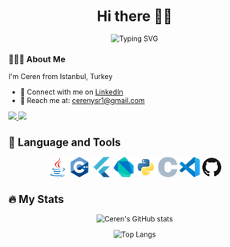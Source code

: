 <h1 align="center">Hi there 👋🏻</h1>

<p align="center">
  <img src="https://readme-typing-svg.herokuapp.com?size=22&duration=4000&color=58A6FF&center=true&vCenter=true&lines=Flutter+%26+Dart+Developer;Java+%26+Python+Learner;Passionate+about+AI+%26+Mobile+Apps" alt="Typing SVG" />
</p>

### 👩🏼‍💻 About Me

I'm Ceren from Istanbul, Turkey   

- 💼 Connect with me on [LinkedIn](https://www.linkedin.com/in/ceren-yasar/)  
- 📧 Reach me at: [cerenysr1@gmail.com](mailto:cerenysr1@gmail.com)

<p align="left">
  <a href="https://www.linkedin.com/in/ceren-yasar/">
    <img src="https://img.shields.io/badge/LinkedIn-blue?logo=linkedin&logoColor=white" />
  </a>
  <a href="mailto:cerenysr1@gmail.com">
    <img src="https://img.shields.io/badge/Gmail-D14836?logo=gmail&logoColor=white" />
  </a>
</p>

## 🔨 Language and Tools
<p align="center">
  <img src="https://raw.githubusercontent.com/devicons/devicon/master/icons/java/java-original.svg" alt="java" width="40" height="40"/>
  <img src="https://raw.githubusercontent.com/devicons/devicon/master/icons/cplusplus/cplusplus-original.svg" alt="c++" width="40" height="40"/>
  <img src="https://raw.githubusercontent.com/devicons/devicon/master/icons/flutter/flutter-original.svg" alt="flutter" width="40" height="40"/>
  <img src="https://raw.githubusercontent.com/devicons/devicon/master/icons/dart/dart-original.svg" alt="dart" width="40" height="40"/>
  <img src="https://raw.githubusercontent.com/devicons/devicon/master/icons/python/python-original.svg" alt="python" width="40" height="40"/>
  <img src="https://raw.githubusercontent.com/devicons/devicon/master/icons/c/c-original.svg" alt="c" width="40" height="40"/>
  <img src="https://raw.githubusercontent.com/devicons/devicon/master/icons/vscode/vscode-original.svg" alt="vscode" width="40" height="40"/>
  <img src="https://raw.githubusercontent.com/devicons/devicon/master/icons/github/github-original.svg" alt="github" width="40" height="40"/>
</p>

## 🔥 My Stats
<p align="center">
  <img src="https://github-readme-stats.vercel.app/api?username=cerenyasarr&show_icons=true&theme=dark" alt="Ceren's GitHub stats"/>
</p>

<p align="center">
  <img src="https://github-readme-stats.vercel.app/api/top-langs/?username=cerenyasarr&layout=compact&theme=dark" alt="Top Langs"/>
</p>
